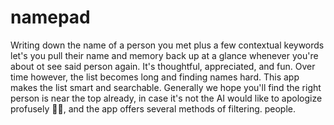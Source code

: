 # namepad
Writing down the name of a person you met plus a few contextual keywords let's you pull their name and memory back up at a glance whenever you're about ot see said person again. It's thoughtful, appreciated, and fun. Over time however, the list becomes long and finding names hard. This app makes the list smart and searchable. Generally we hope you'll find the right person is near the top already, in case it's not the AI would like to apologize profusely 🙇‍♀️, and the app offers several methods of filtering. people.
